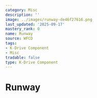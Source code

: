 ```yaml
---
category: Misc
description: ''
image: ../images/runway-de46f27616.png
last_updated: '2025-09-17'
mastery_rank: 0
name: Runway
source: WFCD
tags:
- K-Drive Component
- Misc
tradable: false
type: K-Drive Component
---
```


# Runway

